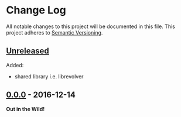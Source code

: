 # Change Log

All notable changes to this project will be documented in this file.
This project adheres to [Semantic Versioning](http://semver.org/).

## [Unreleased][Unreleased]

Added:

* shared library i.e. librevolver


## [0.0.0][0.0.0] - 2016-12-14

**Out in the Wild!**


[0.0.0]:https://github.com/GochoMugo/revolver/releases/tag/v0.0.0
[Unreleased]: https://github.com/GochoMugo/revolver/compare/v0.0.0...master
